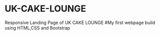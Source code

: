 # UK-CAKE-LOUNGE
Responsive Landing Page of UK CAKE LOUNGE 
#My first webpage build using HTML,CSS and Bootstrap
